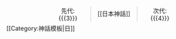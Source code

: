 <dl class="toccolours" style="position:relative;width:21em;margin:1px auto;padding:1em;clear:both">
<dd style="text-align:center;margin:0;padding:0">[[日本神話]]</dd>
<dd style="margin:0;padding:0">
<dl style="position:absolute;top:0.5em;left:0;width:33%;border-right:#ccc 1px solid;margin:0;padding:0">
<dt style="text-align:center;margin:0;padding:0">先代:</dt>
<dd style="text-align:center;margin:0;padding:0">{{{3}}}</dd>
</dl>
<dl style="position:absolute;top:0.5em;right:0;width:33%;border-left:#ccc 1px solid;margin:0;padding:0">
<dt style="text-align:center;margin:0;padding:0">次代:</dt>
<dd style="text-align:center;margin:0;padding:0">{{{4}}}</dd>
</dl>
</dd>
</dl><noinclude>
[[Category:神話模板|日]]
</noinclude>